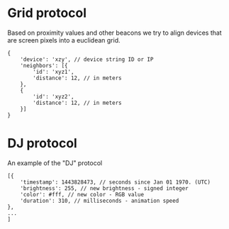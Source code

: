 
# Grid protocol

Based on proximity values and other beacons we try to align 
devices that are screen pixels into a euclidean grid.

```
{
	'device': 'xzy', // device string ID or IP
	'neighbors': [{
		'id': 'xyz1',
		'distance': 12, // in meters
	},
	{
		'id': 'xyz2',
		'distance': 12, // in meters
	}]
}

```


# DJ protocol

An example of the "DJ" protocol

```
[{
	'timestamp': 1443828473, // seconds since Jan 01 1970. (UTC)
	'brightness': 255, // new brightness - signed integer
	'color': #fff, // new color - RGB value
	'duration': 310, // milliseconds - animation speed
},
...
]


```
